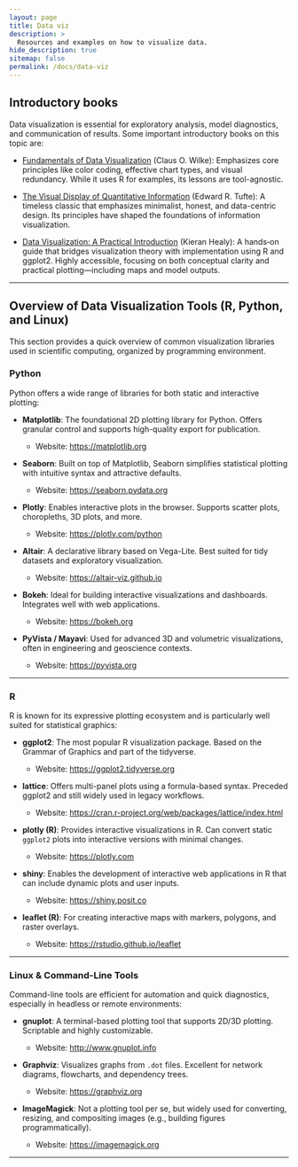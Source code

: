```yaml
---
layout: page
title: Data viz
description: >
  Resources and examples on how to visualize data.
hide_description: true
sitemap: false
permalink: /docs/data-viz
---
```


## Introductory books

Data visualization is essential for exploratory analysis, model diagnostics, and communication of results. Some important introductory books on this topic are:

- [Fundamentals of Data Visualization](https://clauswilke.com/dataviz/index.html) (Claus O. Wilke): Emphasizes core principles like color coding, effective chart types, and visual redundancy. While it uses R for examples, its lessons are tool-agnostic.

- [The Visual Display of Quantitative Information](https://kyl.neocities.org/books/%5BTEC%20TUF%5D%20the%20visual%20display%20of%20quantitative%20information.pdf) (Edward R. Tufte): A timeless classic that emphasizes minimalist, honest, and data-centric design. Its principles have shaped the foundations of information visualization.

- [Data Visualization: A Practical Introduction](https://press.princeton.edu/books/hardcover/9780691181615/data-visualization?srsltid=AfmBOopGL7YY7hMGaBU_dTvf5Ufxx_4992XPRtw94G7iRpkhrC8UYDqy) (Kieran Healy): A hands‑on guide that bridges visualization theory with implementation using R and ggplot2. Highly accessible, focusing on both conceptual clarity and practical plotting—including maps and model outputs.

---

## Overview of Data Visualization Tools (R, Python, and Linux)

This section provides a quick overview of common visualization libraries used in scientific computing, organized by programming environment.

### Python

Python offers a wide range of libraries for both static and interactive plotting:

- **Matplotlib**: The foundational 2D plotting library for Python. Offers granular control and supports high-quality export for publication.
  - Website: <https://matplotlib.org>

- **Seaborn**: Built on top of Matplotlib, Seaborn simplifies statistical plotting with intuitive syntax and attractive defaults.
  - Website: <https://seaborn.pydata.org>

- **Plotly**: Enables interactive plots in the browser. Supports scatter plots, choropleths, 3D plots, and more.
  - Website: <https://plotly.com/python>

- **Altair**: A declarative library based on Vega-Lite. Best suited for tidy datasets and exploratory visualization.
  - Website: <https://altair-viz.github.io>

- **Bokeh**: Ideal for building interactive visualizations and dashboards. Integrates well with web applications.
  - Website: <https://bokeh.org>

- **PyVista / Mayavi**: Used for advanced 3D and volumetric visualizations, often in engineering and geoscience contexts.
  - Website: <https://pyvista.org>

---

### R

R is known for its expressive plotting ecosystem and is particularly well suited for statistical graphics:

- **ggplot2**: The most popular R visualization package. Based on the Grammar of Graphics and part of the tidyverse.
  - Website: <https://ggplot2.tidyverse.org>

- **lattice**: Offers multi-panel plots using a formula-based syntax. Preceded ggplot2 and still widely used in legacy workflows.
  - Website: <https://cran.r-project.org/web/packages/lattice/index.html>

- **plotly (R)**: Provides interactive visualizations in R. Can convert static `ggplot2` plots into interactive versions with minimal changes.
  - Website: <https://plotly.com>

- **shiny**: Enables the development of interactive web applications in R that can include dynamic plots and user inputs.
  - Website: <https://shiny.posit.co>

- **leaflet (R)**: For creating interactive maps with markers, polygons, and raster overlays.
  - Website: <https://rstudio.github.io/leaflet>

---

### Linux & Command-Line Tools

Command-line tools are efficient for automation and quick diagnostics, especially in headless or remote environments:

- **gnuplot**: A terminal-based plotting tool that supports 2D/3D plotting. Scriptable and highly customizable.
  - Website: <http://www.gnuplot.info>

- **Graphviz**: Visualizes graphs from `.dot` files. Excellent for network diagrams, flowcharts, and dependency trees.
  - Website: <https://graphviz.org>

- **ImageMagick**: Not a plotting tool per se, but widely used for converting, resizing, and compositing images (e.g., building figures programmatically).
  - Website: <https://imagemagick.org>

---



